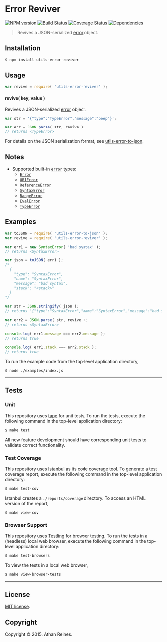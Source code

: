 Error Reviver
===
[![NPM version][npm-image]][npm-url] [![Build Status][build-image]][build-url] [![Coverage Status][coverage-image]][coverage-url] [![Dependencies][dependencies-image]][dependencies-url]

> Revives a JSON-serialized [error][utils-error-to-json] object.


## Installation

``` bash
$ npm install utils-error-reviver
```


## Usage

``` javascript
var revive = require( 'utils-error-reviver' );
```

#### revive( key, value )

Revives a JSON-serialized [error][utils-error-to-json] object.

``` javascript
var str = '{"type":"TypeError","message":"beep"}';

var err = JSON.parse( str, revive );
// returns <TypeError>
```

For details on the JSON serialization format, see [utils-error-to-json][utils-error-to-json].


## Notes

*	Supported built-in [`error`][js-error] types:
	-	[`Error`][js-error]
	- 	[`URIError`][js-uri-error]
	-	[`ReferenceError`][js-reference-error]
	-	[`SyntaxError`][js-syntax-error]
	-	[`RangeError`][js-range-error]
	-	[`EvalError`][js-eval-error]
	-	[`TypeError`][js-type-error]


## Examples

``` javascript
var toJSON = require( 'utils-error-to-json' );
var revive = require( 'utils-error-reviver' );

var err1 = new SyntaxError( 'bad syntax' );
// returns <SyntaxError>

var json = toJSON( err1 );
/*
  {
    "type": "SyntaxError",
    "name": "SyntaxError",
    "message": "bad syntax",
    "stack": "<stack>"
  }
*/

var str = JSON.stringify( json );
// returns '{"type":"SyntaxError","name":"SyntaxError","message":"bad syntax","stack":"<stack>"}'

var err2 = JSON.parse( str, revive );
// returns <SyntaxError>

console.log( err1.message === err2.message );
// returns true

console.log( err1.stack === err2.stack );
// returns true
```

To run the example code from the top-level application directory,

``` bash
$ node ./examples/index.js
```


---
## Tests

### Unit

This repository uses [tape][tape] for unit tests. To run the tests, execute the following command in the top-level application directory:

``` bash
$ make test
```

All new feature development should have corresponding unit tests to validate correct functionality.


### Test Coverage

This repository uses [Istanbul][istanbul] as its code coverage tool. To generate a test coverage report, execute the following command in the top-level application directory:

``` bash
$ make test-cov
```

Istanbul creates a `./reports/coverage` directory. To access an HTML version of the report,

``` bash
$ make view-cov
```


### Browser Support

This repository uses [Testling][testling] for browser testing. To run the tests in a (headless) local web browser, execute the following command in the top-level application directory:

``` bash
$ make test-browsers
```

To view the tests in a local web browser,

``` bash
$ make view-browser-tests
```

<!-- [![browser support][browsers-image]][browsers-url] -->


---
## License

[MIT license](http://opensource.org/licenses/MIT).


## Copyright

Copyright &copy; 2015. Athan Reines.


[npm-image]: http://img.shields.io/npm/v/utils-error-reviver.svg
[npm-url]: https://npmjs.org/package/utils-error-reviver

[build-image]: http://img.shields.io/travis/kgryte/utils-error-reviver/master.svg
[build-url]: https://travis-ci.org/kgryte/utils-error-reviver

[coverage-image]: https://img.shields.io/codecov/c/github/kgryte/utils-error-reviver/master.svg
[coverage-url]: https://codecov.io/github/kgryte/utils-error-reviver?branch=master

[dependencies-image]: http://img.shields.io/david/kgryte/utils-error-reviver.svg
[dependencies-url]: https://david-dm.org/kgryte/utils-error-reviver

[dev-dependencies-image]: http://img.shields.io/david/dev/kgryte/utils-error-reviver.svg
[dev-dependencies-url]: https://david-dm.org/dev/kgryte/utils-error-reviver

[github-issues-image]: http://img.shields.io/github/issues/kgryte/utils-error-reviver.svg
[github-issues-url]: https://github.com/kgryte/utils-error-reviver/issues

[tape]: https://github.com/substack/tape
[istanbul]: https://github.com/gotwarlost/istanbul
[testling]: https://ci.testling.com

[utils-error-to-json]: https://github.com/kgryte/utils-error-to-json

[js-error]: https://developer.mozilla.org/en-US/docs/Web/JavaScript/Reference/Global_Objects/Error
[js-type-error]: https://developer.mozilla.org/en-US/docs/Web/JavaScript/Reference/Global_Objects/TypeError
[js-syntax-error]: https://developer.mozilla.org/en-US/docs/Web/JavaScript/Reference/Global_Objects/SyntaxError
[js-range-error]: https://developer.mozilla.org/en-US/docs/Web/JavaScript/Reference/Global_Objects/RangeError
[js-reference-error]: https://developer.mozilla.org/en-US/docs/Web/JavaScript/Reference/Global_Objects/ReferenceError
[js-uri-error]: https://developer.mozilla.org/en-US/docs/Web/JavaScript/Reference/Global_Objects/URIError
[js-eval-error]: https://developer.mozilla.org/en-US/docs/Web/JavaScript/Reference/Global_Objects/EvalError

